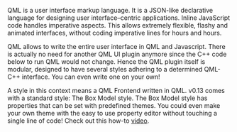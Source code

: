 QML is a user interface markup language. It is a JSON-like declarative language for designing user interface–centric applications. Inline JavaScript code handles imperative aspects. This allows extremely flexible, flashy and animated interfaces, without coding imperative lines for hours and hours.

QML allows to write the entire user interface in QML and Javascript. There is actually no need for another QML UI plugin anymore since the C++ code below to run QML would not change. Hence the QML plugin itself is modular, designed to have several styles adhering to a determined QML-C++ interface. You can even write one on your own!

A style in this context means a QML Frontend written in QML. v0.13 comes with a standard style: The Box Model style. The Box Model style has properties that can be set with predefined themes. You could even make your own theme with the easy to use property editor without touching a single line of code! Check out this how-to [video](https://www.youtube.com/watch?v=aCyB3ZngbLk&feature=youtu.be).
